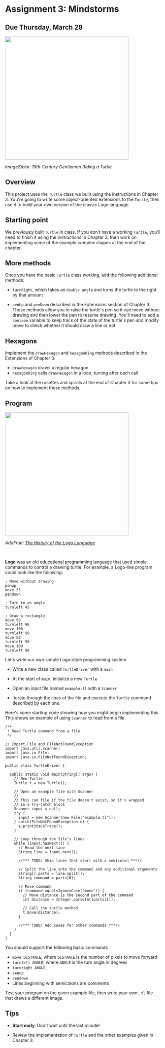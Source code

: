 # Assignment 3: Mindstorms

## Due Thursday, March 28


<img src="https://media.istockphoto.com/id/1464556258/vector/senior-gentleman-riding-on-a-turtle-cut-out-on-white-background.jpg?s=612x612&w=0&k=20&c=9JZz7_aLdkuLsR2XmI1kQ632sjrH3rB1Q-XiwjKmII0=" width="400px" />

*ImageStock: 19th Century Gentleman Riding a Turtle*

## Overview

This project uses the `Turtle` class we built using the instructions in Chapter 3. You're going to write some object-oriented extensions to the `Turtle`, then use it to build your own version of the classic Logo language.


## Starting point

We previously built `Turtle` in class. If you don't have a working `Turtle`, you'll need to finish it using the instructions in Chapter 3, then work on implementing some of the example complex shapes at the end of the chapter.


## More methods

Once you have the basic `Turtle` class working, add the following additional methods:

- `turnRight`, which takes an `double angle` and turns the turtle to the right by that amount

- `penUp` and `penDown` described in the Extensions section of Chapter 3. These methods allow you to raise the turtle's pen so it can move without drawing and then lower the pen to resume drawing. You'll need to add a `boolean` variable to keep track of the state of the turtle's pen and modify move to check whether it should draw a line or not.

## Hexagons

Implement the `drawHexagon` and `hexagonRing` methods described in the Extensions of Chapter 3.

- `drawHexagon` draws a regular hexagon
- `hexagonRing` calls `drawHexagon` in a loop, turning after each call

Take a look at the rosettes and spirals at the end of Chapter 3 for some tips on how to implement these methods.

## Program

<img src="https://cdn-blog.adafruit.com/uploads/2021/09/Untitled-114.png" width="400px" />

*AdaFruit: [The History of the Logo Language](https://blog.adafruit.com/2021/09/21/the-history-of-the-logo-language-an-updated-post-vintagecomputing-programming-history/)*

<br/>

**Logo** was an old educational programming language that used simple commands to control a drawing turtle. For example, a Logo-like program could look like the following:

```
; Move without drawing
penup
move 25
pendown

; Turn to an angle
turnleft 45

; Draw a rectangle
move 50
turnleft 90
move 100
turnleft 90
move 50
turnleft 90
move 100
turnleft 90
```

Let's write our own simple Logo-style programming system.

- Write a new class called `TurtleDriver` with a `main`

- At the start of `main`, initialize a new `Turtle`

- Open an input file named `example.tl` with a `Scanner`

- Iterate through the lines of the file and execute the `Turtle` command described by each one.

Here's some starting code showing how you might begin implementing this. This shows an example of using `Scanner` to read from a file.

```
/**
 * Read Turtle command from a file
 */

// Import File and FileNotFoundException
import java.util.Scanner;
import java.io.File;
import java.io.FileNotFoundException;

public class TurtleDriver {

  public static void main(String[] args) {
    // New Turtle
    Turtle t = new Turtle();

    // Open an example file with Scanner
    //
    // This can file if the file doesn't exist, so it's wrapped
    // in a try-catch block
    Scanner input = null;
    try {
      input = new Scanner(new File("example.tl"));
    } catch(FileNotFoundException e) {
      e.printStackTrace();
    }

    // Loop through the file's lines
    while (input.hasNext()) {
      // Read the next line
      String line = input.next();

      //*** TODO: Skip lines that start with a semicolon ***//

      // Split the line into the command and any additional arguments
      String[] parts = line.split();
      String command = parts[0];

      // Move command    
      if (command.equalsIgnoreCase("move")) {
        // Move distance is the second part of the command
        int distance = Integer.parseInt(parts[1]);

        // Call the turtle method
        t.move(distance);
      }

      //*** TODO: Add cases for other commands ***//
    }
  }
}
```

You should support the following basic commands
- `move DISTANCE`, where `DISTANCE` is the number of pixels to move forward
- `turnleft ANGLE`, where `ANGLE` is the turn angle in degrees
- `turnright ANGLE`
- `penup`
- `pendown`
- Lines beginning with semicolons are comments

Test your program on the given example file, then write your own `.tl` file that draws a different image.

## Tips

- **Start early**. Don't wait until the last minute!

- Review the implementation of `Turtle` and the other examples given in Chapter 3.
